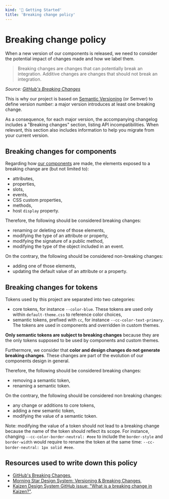 ```yaml
---
kind: '🏡 Getting Started'
title: 'Breaking change policy'
---
```


# Breaking change policy

When a new version of our components is released, we need to consider the potential impact of changes made and how we label them.

> Breaking changes are changes that can potentially break an integration.
> Additive changes are changes that should not break an integration.

*Source: [GitHub's Breaking Changes](https://docs.github.com/en/rest/overview/breaking-changes)*

This is why our project is based on [Semantic Versioning](https://semver.org/) (or Semver) to define version number: a major version introduces at least one breaking change.

As a consequence, for each major version, the accompanying changelog includes a "Breaking changes" section, listing API incompatibilities.
When relevant, this section also includes information to help you migrate from your current version.

## Breaking changes for components

Regarding how [our components](https://www.clever-cloud.com/developers/doc/clever-components/?path=/docs/👋-contributing-web-components-guidelines--docs) are made, the elements exposed to a breaking change are (but not limited to):

* attributes,
* properties,
* slots,
* events,
* CSS custom properties,
* methods,
* host `display` property.

Therefore, the following should be considered breaking changes:

* renaming or deleting one of those elements,
* modifying the type of an attribute or property,
* modifying the signature of a public method,
* modifying the type of the object included in an event.

On the contrary, the following should be considered non-breaking changes:

* adding one of those elements,
* updating the default value of an attribute or a property.

## Breaking changes for tokens

Tokens used by this project are separated into two categories:

* core tokens, for instance `--color-blue`. These tokens are used only within `default-theme.css` to reference color choices,
* semantic tokens, prefixed with `cc`, for instance `--cc-color-text-primary`. The tokens are used in components and overridden in custom themes.

**Only semantic tokens are subject to breaking changes** because they are the only tokens supposed to be used by components and custom themes.

Furthermore, we consider that **color and design changes do not generate breaking changes**. These changes are part of the evolution of our components design in general.

Therefore, the following should be considered breaking changes:

* removing a semantic token,
* renaming a semantic token.

On the contrary, the following should be considered non breaking changes:

* any change or additions to core tokens,
* adding a new semantic token,
* modifying the value of a semantic token.

Note: modifying the value of a token should not lead to a breaking change because the name of the token should reflect its scope.
For instance, changing `--cc-color-border-neutral: #eee` to include the `border-style` and `border-width` would require to rename the token at the same time: `--cc-border-neutral: 1px solid #eee`.

## Resources used to write down this policy

* [GitHub's Breaking Changes](https://docs.github.com/en/rest/overview/breaking-changes?apiVersion=2022-11-28),
* [Morning Star Design System: Versioning & Breaking Changes](https://designsystem.morningstar.com/legacy/v/2.6.0/about/versioning.html),
* [Kaizen Design System GitHub issue: "What is a breaking change in Kaizen?"](https://github.com/cultureamp/kaizen-design-system/issues/675).
